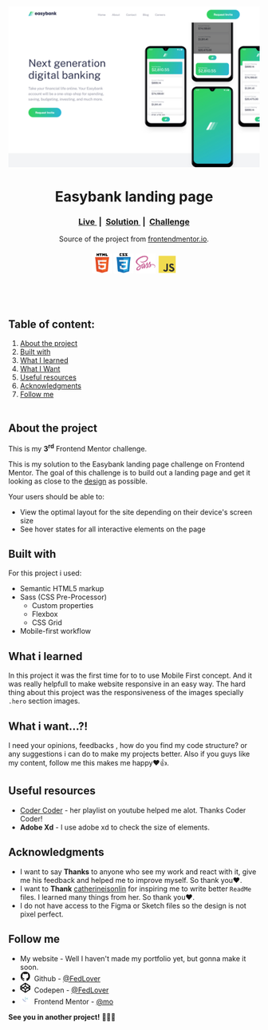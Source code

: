 ![Challenge Design](./images/project-preview.png)

<div align="center">
 <h1>Easybank landing page</h1>
 <h3>
    <a href="https://mohamedaridah.github.io/frontendmentor_easybank-landing-page/" title="Check The Website Live on Github" target="_blank">
      Live
    </a>
    <span>&nbsp;|&nbsp;</span>
    <a href="" title="Check My Solution on Frontend Mentor" target="_blank">
      Solution
    </a>
    <span>&nbsp;|&nbsp;</span>
    <a href="https://www.frontendmentor.io/challenges/easybank-landing-page-WaUhkoDN" title="Original Frontend Mentor Challenge Link" target="_blank">
      Challenge
    </a>
  </h3>
  <div>
     Source of the project from <a href="https://www.frontendmentor.io/" target="_blank">frontendmentor.io</a>.
  </div>
  <h5>
    <p>
      <img src="https://raw.githubusercontent.com/devicons/devicon/master/icons/html5/html5-original-wordmark.svg" alt="html5" width="40" height="40" title="HTML5"/>
      <img src="https://raw.githubusercontent.com/devicons/devicon/master/icons/css3/css3-original-wordmark.svg" alt="css3" width="40" height="40" title="CSS3"/>
      <img src="https://raw.githubusercontent.com/devicons/devicon/2ae2a900d2f041da66e950e4d48052658d850630/icons/sass/sass-original.svg" alt="sass" width="40" height="40" title="SASS"/>
      &nbsp;<img src="https://raw.githubusercontent.com/devicons/devicon/master/icons/javascript/javascript-original.svg" alt="javascript" width="35" height="35" title="JavaScript"/>
    </p>
  </h5>
</div>

<br>
<br>

## Table of content:

1. [About the project](#about-the-project)
1. [Built with](#built-with)
1. [What I learned](#what-i-learned)
1. [What I Want](#what-i-want...?!)
1. [Useful resources](#useful-resources)
1. [Acknowledgments](#acknowledgments)
1. [Follow me](#follow-me)
   <br>
   <br>

## About the project

This is my <strong>3<sup>rd</sup></strong> Frontend Mentor challenge.

This is my solution to the Easybank landing page challenge on Frontend Mentor. The goal of this challenge is to build out a landing page and get it looking as close to the [design](./design/desktop-preview.jpg) as possible.

Your users should be able to:

- View the optimal layout for the site depending on their device's screen size
- See hover states for all interactive elements on the page

## Built with

For this project i used:

- Semantic HTML5 markup
- Sass (CSS Pre-Processor)
  - Custom properties
  - Flexbox
  - CSS Grid
- Mobile-first workflow

## What i learned

In this project it was the first time for to to use Mobile First concept. And it was really helpfull to make website responsive in an easy way. The hard thing about this project was the responsiveness of the images specially `.hero` section images.

## What i want...?!

I need your opinions, feedbacks , how do you find my code structure? or any suggestions i can do to make my projects better. Also if you guys like my content, follow me this makes me happy❤👍.

## Useful resources

- [Coder Coder](https://www.youtube.com/c/TheCoderCoder) - her playlist on youtube helped me alot. Thanks Coder Coder!
- **Adobe Xd** - I use adobe xd to check the size of elements.

## Acknowledgments

- I want to say **Thanks** to anyone who see my work and react with it, give me his feedback and helped me to improve myself. So thank you❤.
- I want to **Thank** [catherineisonlin](https://github.com/catherineisonline) for inspiring me to write better `ReadMe` files. I learned many things from her. So thank you❤.
- I do not have access to the Figma or Sketch files so the design is not pixel perfect.

## Follow me

- My website - Well I haven't made my portfolio yet, but gonna make it soon.
- <img src="https://raw.githubusercontent.com/devicons/devicon/1a5dbfa142a9677d6ddaa05d05f377ac23af9a2e/icons/github/github-original.svg" width="20" height="20"/> &nbsp;Github - [@FedLover](https://github.com/MohamedAridah)
- <img src="https://raw.githubusercontent.com/devicons/devicon/1a5dbfa142a9677d6ddaa05d05f377ac23af9a2e/icons/codepen/codepen-plain.svg" width="20" height="20"/> &nbsp;Codepen - [@FedLover](https://codepen.io/FedLover)
- <img src="https://raw.githubusercontent.com/MohamedAridah/hosted-assets/main/FEM.png" width="20" height="20"/> &nbsp;Frontend Mentor - [@mo](https://www.frontendmentor.io/profile/MohamedAridah)

**See you in another project!** 👋👩‍💻
